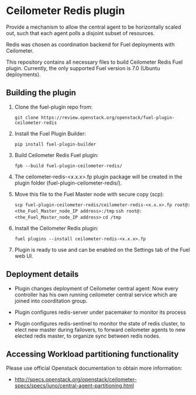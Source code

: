 Ceilometer Redis plugin
=======================

Provide a mechanism to allow the central agent to be horizontally scaled out,
such that each agent polls a disjoint subset of resources.

Redis was chosen as coordination backend for Fuel deployments with Ceilometer.

This repository contains all necessary files to build Ceilometer Redis Fuel plugin.
Currently, the only supported Fuel version is 7.0 (Ubuntu deployments).

Building the plugin
-------------------

1. Clone the fuel-plugin repo from:

    ``git clone https://review.openstack.org/openstack/fuel-plugin-ceilometer-redis``

2. Install the Fuel Plugin Builder:

    ``pip install fuel-plugin-builder``

3. Build Ceilometer Redis Fuel plugin:

   ``fpb --build fuel-plugin-ceilometer-redis/``

4. The ceilometer-redis-<x.x.x>.fp plugin package will be created in the plugin folder
   (fuel-plugin-ceilometer-redis/).

5. Move this file to the Fuel Master node with secure copy (scp):

   ``scp fuel-plugin-ceilometer-redis/ceilometer-redis-<x.x.x>.fp root@:<the_Fuel_Master_node_IP address>:/tmp``
   ``ssh root@:<the_Fuel_Master_node_IP address>``
   ``cd /tmp``

6. Install the Ceilometer Redis plugin:

   ``fuel plugins --install ceilometer-redis-<x.x.x>.fp``

7. Plugin is ready to use and can be enabled on the Settings tab of the Fuel web UI.


Deployment details
------------------

* Plugin changes deployment of Ceilometer central agent:
  Now every controller has his own running ceilometer central service
  which are joined into coorditation group.

* Plugin configures redis-server under pacemaker to monitor its process

* Plugin configures redis-sentinel to monitor the state of redis cluster,
  to elect new master during failovers, to forward ceilometer agents
  to new elected redis master, to organize sync between redis nodes.


Accessing Workload partitioning functionality
---------------------------------------------

Please use official Openstack documentation to obtain more information:
- http://specs.openstack.org/openstack/ceilometer-specs/specs/juno/central-agent-partitioning.html
